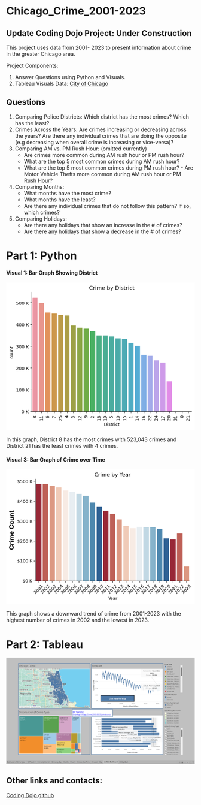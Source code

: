 # Chicago_Crime_2001-2023
 ## Update  Coding Dojo Project: Under Construction
This project uses  data from 2001- 2023 to present information about crime in the greater Chicago area.

Project Components:
1. Answer Questions using Python and Visuals.
2. Tableau Visuals 
 Data:
[City of Chicago](https://data.cityofchicago.org/Public-Safety/Crimes-2001-to-Present/ijzp-q8t2)
## Questions
1. Comparing Police Districts: Which district has the most crimes? Which has the least?
2. Crimes Across the Years: Are crimes increasing or decreasing across the years? Are there any individual crimes that are doing the opposite (e.g decreasing when overall crime is increasing or vice-versa)?
3. Comparing AM vs. PM Rush Hour: (omitted currently)
   - Are crimes more common during AM rush hour or PM rush hour?
   -  What are the top 5 most common crimes during AM rush hour?
     -  What are the top 5 most common crimes during PM rush hour?
       - Are Motor Vehicle Thefts more common during AM rush hour or PM Rush Hour?
4. Comparing Months:
    - What months have the most crime?
    - What months have the least?
    - Are there any individual crimes that do not follow this pattern? If so, which crimes?
5. Comparing Holidays:
   - Are there any holidays that show an increase in the # of crimes?
   - Are there any holidays that show a decrease in the # of crimes?
# Part 1: Python
#### Visual 1: Bar Graph Showing District 
![alt text](https://github.com/Elispreng/Chicago_Crime_2001-2023/blob/main/Images/Crime%20by%20District.png)

In this graph, District 8 has the most crimes with 523,043 crimes and 
District 21 has the least crimes with 4 crimes. 
#### Visual 3: Bar Graph of Crime over Time
![image](https://github.com/Elispreng/Chicago_Crime_2001-2023/blob/main/Images/Crime%20by%20Year.png)

This graph shows a  downward trend of crime from 2001-2023 with the highest number of crimes in 2002 and the lowest in 2023. 
# Part 2: Tableau
![alttext](https://github.com/Elispreng/Chicago_Crime_2001-2023/blob/main/Images/Screenshot%20(142).png)

## Other links and contacts: 


[Coding Dojo github](https://github.com/coding-dojo-data-science/preparing-chicago-crime-data) 
